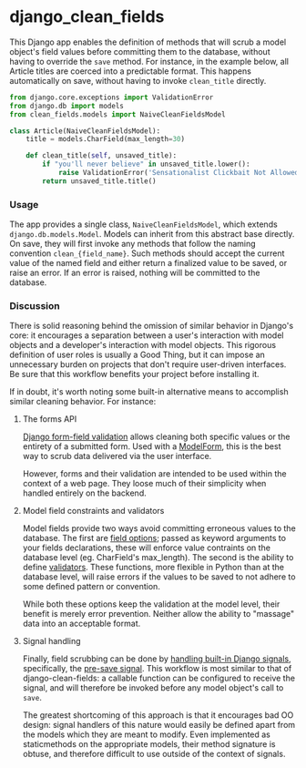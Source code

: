 # django_clean_fields
This Django app enables the definition of methods that will scrub a model object's field values before committing them to the database, without having to override the `save` method. For instance, in the example below, all Article titles are coerced into a predictable format. This happens automatically on save, without having to invoke `clean_title` directly.

```python
from django.core.exceptions import ValidationError
from django.db import models
from clean_fields.models import NaiveCleanFieldsModel

class Article(NaiveCleanFieldsModel):
    title = models.CharField(max_length=30)

    def clean_title(self, unsaved_title):
        if "you'll never believe" in unsaved_title.lower():
            raise ValidationError('Sensationalist Clickbait Not Allowed')
        return unsaved_title.title()
```

### Usage
The app provides a single class, `NaiveCleanFieldsModel`, which extends `django.db.models.Model`. Models can inherit from this abstract base directly. On save, they will first invoke any methods that follow the naming convention `clean_{field_name}`. Such methods should accept the current value of the named field and either return a finalized value to be saved, or raise an error. If an error is raised, nothing will be committed to the database.

### Discussion
There is solid reasoning behind the omission of similar behavior in Django's core: it encourages a separation between a user's interaction with model objects and a developer's interaction with model objects. This rigorous definition of user roles is usually a Good Thing, but it can impose an unnecessary burden on projects that don't require user-driven interfaces. Be sure that this workflow benefits your project before installing it.

If in doubt, it's worth noting some built-in alternative means to accomplish similar cleaning behavior. For instance:

1. The forms API

    [Django form-field validation](https://docs.djangoproject.com/en/dev/ref/forms/validation/) allows cleaning both specific values or the entirety of a submitted form. Used with a [ModelForm](https://docs.djangoproject.com/en/dev/topics/forms/modelforms/#modelform), this is the best way to scrub data delivered via the user interface.

    However, forms and their validation are intended to be used within the context of a web page. They loose much of their simplicity when handled entirely on the backend.

2. Model field constraints and validators

    Model fields provide two ways avoid committing erroneous values to the database. The first are [field options](https://docs.djangoproject.com/en/def/ref/models/fields/#field-options); passed as keyword arguments to your fields declarations, these will enforce value contraints on the database level (eg. CharField's max_length). The second is the ability to define [validators](https://docs.djangoproject.com/en/dev/ref/validators/#module-django.core.validators). These functions, more flexible in Python than at the database level, will raise errors if the values to be saved to not adhere to some defined pattern or convention.

    While both these options keep the validation at the model level, their benefit is merely error prevention. Neither allow the ability to "massage" data into an acceptable format.

3. Signal handling

    Finally, field scrubbing can be done by [handling built-in Django signals](https://docs.djangoproject.com/en/dev/topics/signals/), specifically, the [pre-save signal](https://docs.djangoproject.com/en/dev/ref/signals/#django.db.models.signals.pre_save). This workflow is most similar to that of django-clean-fields: a callable function can be configured to receive the signal, and will therefore be invoked before any model object's call to `save`.

    The greatest shortcoming of this approach is that it encourages bad OO design: signal handlers of this nature would easily be defined apart from the models which they are meant to modify. Even implemented as staticmethods on the appropriate models, their method signature is obtuse, and therefore difficult to use outside of the context of signals.
